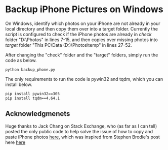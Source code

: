# Backup iPhone Pictures on Windows

On Windows, identify which photos on your iPhone are not already in your local directory and then copy them over into a target folder. Currently the script is configured to check if the iPhone photos are already in *check* folder "D:\Photos" in lines 7-15, and then copies over missing photos into *target* folder "This PC\Data (D:)\Photos\temp" in lines 27-52.

After changing the "check" folder and the "target" folders, simply run the code as below.
	
	python backup_phone.py



The only requirements to run the code is pywin32 and tqdm, which you can install below. 

	pip install pywin32==305
	pip install tqdm==4.64.1


## Acknowledgmenets
Huge thanks to Jack Chang on Stack Exchange, who (as far as I can tell) posted the only public code to help solve the issue of how to copy and paste iPhone photos [here](https://stackoverflow.com/a/72842087), which was inspired from Stephen Brodie's post here [here](https://stackoverflow.com/a/65825617)
